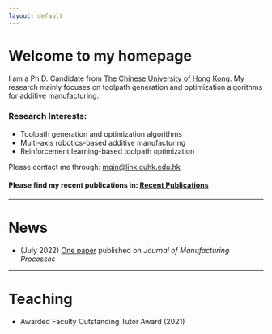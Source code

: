 ```yaml
---
layout: default
---
```


# **Welcome to my homepage**

I am a Ph.D. Candidate from [The Chinese University of Hong Kong](https://www.cuhk.edu.hk/english/index.html). My research mainly focuses on toolpath generation and optimization algorithms for additive manufacturing. 


### **Research Interests:**
- Toolpath generation and optimization algorithms
- Multi-axis robotics-based additive manufacturing
- Reinforcement learning-based toolpath optimization

Please contact me through: mqin@link.cuhk.edu.hk
#### Please find my recent publications in: [Recent Publications](./selected_publications.html)

---
# **News**
- (July 2022) [One paper](https://doi.org/10.1016/j.jmapro.2022.07.024) published on *Journal of Manufacturing Processes*

---
# **Teaching**
- Awarded Faculty Outstanding Tutor Award (2021) 



